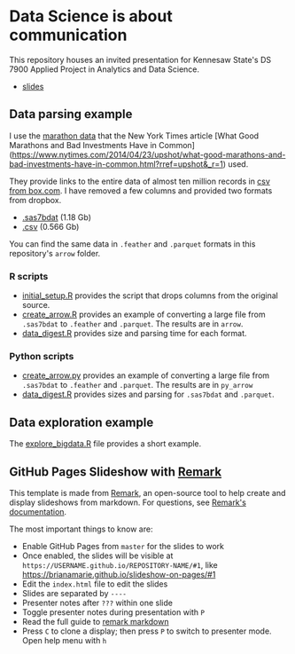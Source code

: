 # Data Science is about communication

This repository houses an invited presentation for Kennesaw State's DS 7900 Applied Project in Analytics and Data Science. 

- [slides](https://ds7900.github.io/analytics-collaboration-hathaway/#1)
## Data parsing example

I use the [marathon data](https://faculty.chicagobooth.edu/george.wu/research/marathon/) that the New York Times article [What Good Marathons and Bad Investments Have in Common] (https://www.nytimes.com/2014/04/23/upshot/what-good-marathons-and-bad-investments-have-in-common.html?rref=upshot&_r=1) used.

They provide links to the entire data of almost ten million records in [csv from box.com](https://uchicago.box.com/s/m6zvhtudswz8mctu1kcxr3a4a33f24qc). I have removed a few columns and provided two formats from dropbox.

- [.sas7bdat](https://www.dropbox.com/s/5h81st5lj0zf85w/marathon.sas7bdat?dl=0) (1.18 Gb)
- [.csv](https://www.dropbox.com/s/pck9qnwmbo4vjsi/marathon.csv?dl=0) (0.566 Gb)

You can find the same data in `.feather` and `.parquet` formats in this repository's `arrow` folder.

### R scripts

- [initial_setup.R](initial_setup.R) provides the script that drops columns from the original source.
- [create_arrow.R](create_arrow.R) provides an example of converting a large file from `.sas7bdat` to `.feather` and `.parquet`. The results are in `arrow`.
- [data_digest.R](data_digest.R) provides size and parsing time for each format.

### Python scripts

- [create_arrow.py](create_arrow.py) provides an example of converting a large file from `.sas7bdat` to `.feather` and `.parquet`. The results are in `py_arrow`
- [data_digest.R](data_digest.py) provides sizes and parsing for `.sas7bdat` and `.parquet`.

## Data exploration example

The [explore_bigdata.R](explore_bigdata.R) file provides a short example.
## GitHub Pages Slideshow with [Remark](https://github.com/gnab/remark)

This template is made from [Remark](https://github.com/gnab/remark), an open-source tool to help create and display slideshows from markdown. For questions, see [Remark's documentation](https://github.com/gnab/remark).

The most important things to know are:
- Enable GitHub Pages from `master` for the slides to work
- Once enabled, the slides will be visible at `https://USERNAME.github.io/REPOSITORY-NAME/#1`, like https://brianamarie.github.io/slideshow-on-pages/#1
- Edit the `index.html` file to edit the slides
- Slides are separated by `----`
- Presenter notes after `???` within one slide
- Toggle presenter notes during presentation with `P`
- Read the full guide to [remark markdown](https://github.com/gnab/remark)
- Press `C` to clone a display; then press `P` to switch to presenter mode. Open help menu with `h`
